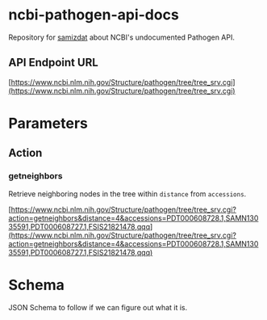 # ncbi-pathogen-api-docs
Repository for [samizdat](http://www.catb.org/jargon/html/S/samizdat.html) about NCBI's undocumented Pathogen API.

## API Endpoint URL


[https://www.ncbi.nlm.nih.gov/Structure/pathogen/tree/tree_srv.cgi](https://www.ncbi.nlm.nih.gov/Structure/pathogen/tree/tree_srv.cgi)


# Parameters

## Action

### getneighbors

Retrieve neighboring nodes in the tree within `distance` from `accessions`.

[https://www.ncbi.nlm.nih.gov/Structure/pathogen/tree/tree_srv.cgi?action=getneighbors&distance=4&accessions=PDT000608728.1,SAMN13035591,PDT000608727.1,FSIS21821478,qqq](https://www.ncbi.nlm.nih.gov/Structure/pathogen/tree/tree_srv.cgi?action=getneighbors&distance=4&accessions=PDT000608728.1,SAMN13035591,PDT000608727.1,FSIS21821478,qqq)

# Schema

JSON Schema to follow if we can figure out what it is.

